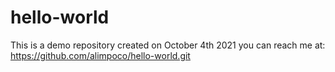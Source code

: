 # hello-world
This is a demo repository created on October 4th 2021
you can reach me at: https://github.com/alimpoco/hello-world.git
